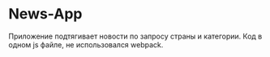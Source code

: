# News-App
Приложение подтягивает новости по запросу страны и категории. Код в одном js файле, не использовался webpack.

